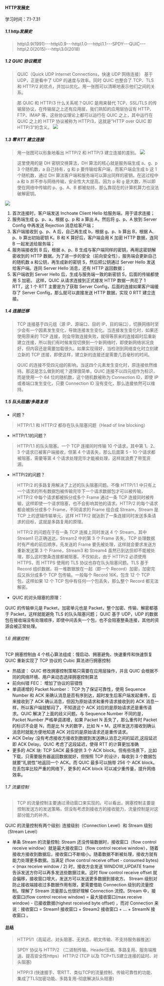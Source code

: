 #### HTTP发展史
学习时间：7.1-7.31
##### 1.1 http发展史
>http\0.9(1991)---http\0.9---http\1.0---http\1.1---SPDY---QUIC---http\2.0(2015)---http\3.0(2018)

##### 1.2 QUIC 协议概览
>QUIC（Quick UDP Internet Connections，快速 UDP 网络连接） 基于 UDP，正是看中了 UDP 的速度与效率。同时 QUIC 也整合了 TCP、TLS 和 HTTP/2 的优点，并加以优化。用一张图可以清晰地表示他们之间的关系。

>那 QUIC 和 HTTP/3 什么关系呢？QUIC 是用来替代 TCP、SSL/TLS 的传输层协议，在传输层之上还有应用层，我们熟知的应用层协议有 HTTP、FTP、IMAP 等，这些协议理论上都可以运行在 QUIC 之上，其中运行在 QUIC 之上的 HTTP 协议被称为 HTTP/3，这就是”HTTP over QUIC 即 HTTP/3“的含义。
![](../images/js/quic.jpg)
##### 1.3 零 RTT 建立连接

>用一张图可以形象地看出 HTTP/2 和 HTTP/3 建立连接的差别。
![](../images/js/dh.jpg)

>这里使用的是 DH 密钥交换算法，DH 算法的核心就是服务端生成 a、g、p 3 个随机数，a 自己持有，g 和 p 要传输给客户端，而客户端会生成 b 这 1 个随机数，通过 DH 算法客户端和服务端可以算出同样的密钥。在这过程中 a 和 b 并不参与网络传输，安全性大大提高。因为 p 和 g 是大数，所以即使在网络中传输的 p、g、A、B 都被劫持，那么靠现在的计算机算力也没法破解密钥。

![](../images/js/http23.jpg)

1. 首次连接时，客户端发送 Inchoate Client Hello 给服务端，用于请求连接；
2. 服务端生成 g、p、a，根据 g、p 和 a 算出 A，然后将 g、p、A 放到 Server Config 中再发送 Rejection 消息给客户端；
3. 客户端接收到 g、p、A 后，自己再生成 b，根据 g、p、b 算出 B，根据 A、p、b 算出初始密钥 K。B 和 K 算好后，客户端会用 K 加密 HTTP 数据，连同 B 一起发送给服务端；
4. 服务端接收到 B 后，根据 a、p、B 生成与客户端同样的密钥，再用这密钥解密收到的 HTTP 数据。为了进一步的安全（前向安全性），服务端会更新自己的随机数 a 和公钥，再生成新的密钥 S，然后把公钥通过 Server Hello 发送给客户端。连同 Server Hello 消息，还有 HTTP 返回数据；
5. 客户端收到 Server Hello 后，生成与服务端一致的新密钥 S，后面的传输都使用 S 加密。
这样，QUIC 从请求连接到正式接发 HTTP 数据一共花了 1 RTT，这 1 个 RTT 主要是为了获取 Server Config，后面的连接如果客户端缓存了 Server Config，那么就可以直接发送 HTTP 数据，实现 0 RTT 建立连接。
##### 1.4 连接迁移

> TCP 连接基于四元组（源 IP、源端口、目的 IP、目的端口），切换网络时至少会有一个因素发生变化，导致连接发生变化。当连接发生变化时，如果还使用原来的 TCP 连接，则会导致连接失败，就得等原来的连接超时后重新建立连接，所以我们有时候发现切换到一个新网络时，即使新网络状况良好，但内容还是需要加载很久。如果实现得好，当检测到网络变化时立刻建立新的 TCP 连接，即使这样，建立新的连接还是需要几百毫秒的时间。

> QUIC 的连接不受四元组的影响，当这四个元素发生变化时，原连接依然维持。那这是怎么做到的呢？道理很简单，QUIC 连接不以四元组作为标识，而是使用一个 64 位的随机数，这个随机数被称为 Connection ID，即使 IP 或者端口发生变化，只要 Connection ID 没有变化，那么连接依然可以维持。
##### 1.5 队头阻塞/多路复用
- 问题？

>HTTP/1.1 和 HTTP/2 都存在队头阻塞问题（Head of line blocking）
- HTTP/1.1的问题？
>HTTP/1.1 的队头阻塞。一个 TCP 连接同时传输 10 个请求，其中第 1、2、3 个请求已被客户端接收，但第 4 个请丢失，那么后面第 5 - 10 个请求都被阻塞，需要等第 4 个请求处理完毕才能被处理，这样就浪费了带宽资源。
- HTTP/2的问题？
>HTTP/2 的多路复用解决了上述的队头阻塞问题。不像 HTTP/1.1 中只有上一个请求的所有数据包被传输完毕下一个请求数据包才可以被传输，HTTP/2 中每个请求都被拆分成多个 Frame 通过一条 TCP 连接同时被传输，这样即使一个请求阻塞，也不会影响其他的请求。HTTP/2 的每个请求都会被拆分成多个 Frame，不同请求的 Frame 组合成 Stream，Stream 是 TCP 上的逻辑传输单元，这样 HTTP/2 就达到了一条连接同时发送多条请求的目标，这就是多路复用的原理。

>HTTP/2 的问题在于在一条 TCP 连接上同时发送 4 个 Stream，其中 Stream1 已正确送达，Stream2 中的第 3 个 Frame 丢失，TCP 处理数据时有严格的前后顺序，先发送的 Frame 要先被处理，这样就会要求发送方重新发送第 3 个 Frame，Stream3 和 Stream4 虽然已到达但却不能被处理，那么这时整条连接都被阻塞。不仅如此，由于 HTTP/2 必须使用 HTTPS，而 HTTPS 使用的 TLS 协议也存在队头阻塞问题。TLS 基于 Record 组织数据，将一堆数据放在一起（即一个 Record）加密，加密完后又拆分成多个 TCP 包传输。一般每个 Record 16K，包含 12 个 TCP 包，这样如果 12 个 TCP 包中有任何一个包丢失，那么整个 Record 都无法解密。

- QUIC 的对头阻塞的原理：

QUIC 的传输单元是 Packet，加密单元也是 Packet，整个加密、传输、解密都基于 Packet，这样就能避免 TLS 的队头阻塞问题；
QUIC 基于 UDP，UDP 的数据包在接收端没有处理顺序，即使中间丢失一个包，也不会阻塞整条连接，其他的资源会被正常处理。
###### 1.6 拥塞控制

TCP 拥塞控制由 4 个核心算法组成：慢启动、拥塞避免、快速重传和快速恢复
QUIC  重新实现了 TCP 协议的 Cubic 算法进行拥塞控制
- 热插波：  QUIC 修改拥塞控制策略只需要在应用层操作，并且 QUIC 会根据不同的网络环境、用户来动态选择拥塞控制算法
- 前向纠错 FEC：  增加了协议的容错性
- 单调递增的 Packet Number：   TCP 为了保证可靠性，使用 Sequence Number 和 ACK 来确认消息是否有序到达，超时发生后客户端发起重传，后来接收到了 ACK 确认消息，但因为原始请求和重传请求接收到的 ACK 消息一样，所以客户端就郁闷了，不知道这个 ACK 对应的是原始请求还是重传请求。QUIC 解决了上面的歧义问题。与 Sequence Number 不同的是，Packet Number 严格单调递增，如果 Packet N 丢失了，那么重传时 Packet 的标识不会是 N，而是比 N 大的数字，比如 N + M，这样发送方接收到确认消息时就能方便地知道 ACK 对应的是原始请求还是重传请求。
- ACK Delay :没有考虑接收方接收到数据到发送确认消息之间的延迟,这段延迟即 ACK Delay。QUIC 考虑了这段延迟，使得 RTT 的计算更加准确
- 更多的 ACK 块: TCP SACK 最多提供 3 个 ACK block。但有些场景下，比如下载，只需要服务器返回数据就好，但按照 TCP 的设计，每收到 3 个数据包就要“礼貌性”地返回一个 ACK。而 QUIC 最多可以捎带 256 个 ACK block。在丢包率比较严重的网络下，更多的 ACK block 可以减少重传量，提升网络效率。
###### 1.7 流量控制
>TCP 的流量控制主要通过滑动窗口来实现的。可以看出，拥塞控制主要是控制发送方的发送策略，但没有考虑到接收方的接收能力，流量控制是对这部分能力的补齐。

QUIC 的流量控制有两个级别: 连接级别（Connection Level）和 Stream 级别（Stream Level）
- 单条 Stream 的流量控制: Stream 还没传输数据时，接收窗口（flow control receive window）就是最大接收窗口（flow control receive window），随着接收方接收到数据后，接收窗口不断缩小。随着数据不断被处理，接收方就有能力处理更多数据。当满足 (flow control receive offset - consumed bytes) < (max receive window / 2) 时，接收方会发送 WINDOW_UPDATE frame 告诉发送方你可以再多发送些数据过来。这时 flow control receive offset 就会偏移，接收窗口增大，发送方可以发送更多数据到接收方。
Stream 级别对防止接收端接收过多数据作用有限，更需要借助 Connection 级别的流量控制。理解了 Stream 流量那么也很好理解 Connection 流控。Stream 中，接收窗口(flow control receive window) = 最大接收窗口(max receive window) - 已接收数据(highest received byte offset) ，而对 Connection 来说：接收窗口 = Stream1 接收窗口 + Stream2 接收窗口 + ... + StreamN 接收窗口 。

#### 总结

>HTTP1/1（高延迟、对头阻塞、无状态、明文传输、不支持服务器推送）

>SPDY 协议与 HTTP/2 （二进制传输、Header压缩、多路复用、服务端推送、提高安全性https）
HTTP/2 (TCP 以及 TCP+TLS建立连接的延时、对头阻塞)

>HTPP/3 (快速握手、零RTT、类似TCP的流量控制、传输可靠性的功能、集成了TLS加密功能、多路复用-彻底解决队头阻塞)

